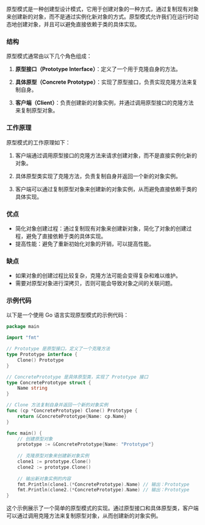 原型模式是一种创建型设计模式，它用于创建对象的一种方式，通过复制现有对象来创建新的对象，而不是通过实例化新对象的方式。原型模式允许我们在运行时动态地创建对象，并且可以避免直接依赖于类的具体实现。

### 结构

原型模式通常由以下几个角色组成：

1. **原型接口（Prototype Interface）**：定义了一个用于克隆自身的方法。

2. **具体原型（Concrete Prototype）**：实现了原型接口，负责实现克隆方法来复制自身。

3. **客户端（Client）**：负责创建新的对象实例，并通过调用原型接口的克隆方法来复制原型对象。

### 工作原理

原型模式的工作原理如下：

1. 客户端通过调用原型接口的克隆方法来请求创建对象，而不是直接实例化新的对象。

2. 具体原型类实现了克隆方法，负责复制自身并返回一个新的对象实例。

3. 客户端可以通过复制原型对象来创建新的对象实例，从而避免直接依赖于类的具体实现。

### 优点

- 简化对象创建过程：通过复制现有对象来创建新对象，简化了对象的创建过程，避免了直接依赖于类的具体实现。
- 提高性能：避免了重新初始化对象的开销，可以提高性能。

### 缺点

- 如果对象的创建过程比较复杂，克隆方法可能会变得复杂和难以维护。
- 需要对原型对象进行深拷贝，否则可能会导致对象之间的关联问题。

### 示例代码

以下是一个使用 Go 语言实现原型模式的示例代码：

```go
package main

import "fmt"

// Prototype 是原型接口，定义了一个克隆方法
type Prototype interface {
    Clone() Prototype
}

// ConcretePrototype 是具体原型类，实现了 Prototype 接口
type ConcretePrototype struct {
    Name string
}

// Clone 方法复制自身并返回一个新的对象实例
func (cp *ConcretePrototype) Clone() Prototype {
    return &ConcretePrototype{Name: cp.Name}
}

func main() {
    // 创建原型对象
    prototype := &ConcretePrototype{Name: "Prototype"}
    
    // 克隆原型对象来创建新对象实例
    clone1 := prototype.Clone()
    clone2 := prototype.Clone()
    
    // 输出新对象实例的内容
    fmt.Println(clone1.(*ConcretePrototype).Name) // 输出：Prototype
    fmt.Println(clone2.(*ConcretePrototype).Name) // 输出：Prototype
}
```

这个示例展示了一个简单的原型模式的实现。通过原型接口和具体原型类，客户端可以通过调用克隆方法来复制原型对象，从而创建新的对象实例。